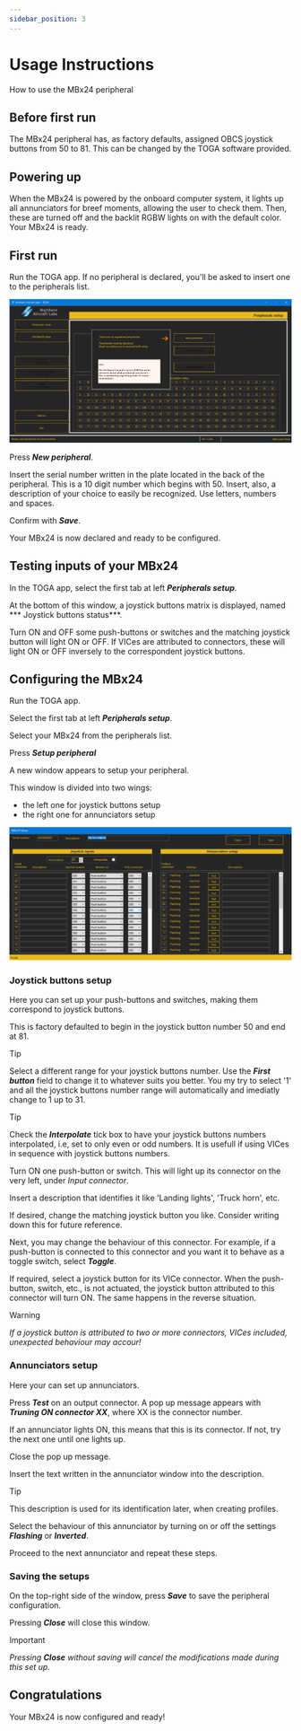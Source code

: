 ```yaml
---
sidebar_position: 3
---
```


# Usage Instructions

How to use the MBx24 peripheral

## Before first run

The MBx24 peripheral has, as factory defaults, assigned OBCS joystick buttons
from 50 to 81. This can be changed by the TOGA software provided.

## Powering up

When the MBx24 is powered by the onboard computer system, it lights up all
annunciators for breef moments, allowing the user to check them. Then, these
are turned off and the backlit RGBW lights on with the default color. Your
MBx24 is ready.

## First run

Run the TOGA app.
If no peripheral is declared, you'll be asked to insert one to the peripherals list.

![](./img/Add_Peripheral.png)

Press ***New peripheral***.

Insert the serial number written in the plate located in the back
of the peripheral. This is a 10 digit number which begins with 50.
Insert, also, a description of your choice to easily be recognized.
Use letters, numbers and spaces.

Confirm with ***Save***.

Your MBx24 is now declared and ready to be configured.

## Testing inputs of your MBx24

In the TOGA app, select the first tab at left ***Peripherals setup***.

At the bottom of this window, a joystick buttons matrix is displayed, named
*** Joystick buttons status***.

Turn ON and OFF some push-buttons or switches and the matching joystick
button will light ON or OFF. If VICes are attributed to connectors, these
will light ON or OFF inversely to the correspondent joystick buttons.

## Configuring the MBx24

Run the TOGA app.

Select the first tab at left ***Peripherals setup***.

Select your MBx24 from the peripherals list.

Press ***Setup peripheral***

A new window appears to setup your peripheral.

This window is divided into two wings:
- the left one for joystick buttons setup
- the right one for annunciators setup

![](./img/MBx24_Setup.png)


### Joystick buttons setup

Here you can set up your push-buttons and switches, making them correspond to joystick buttons.

This is factory defaulted to begin in the joystick button number 50 and end at 81.

>[!TIP]
>Select a different range for your joystick buttons number. Use the ***First button*** field to
>change it to whatever suits you better. You my try to select '1' and all the joystick buttons number
>range will automatically and imediatly change to 1 up to 31.

>[!TIP]
>Check the ***Interpolate*** tick box to have your joystick buttons numbers interpolated, i.e, set to only
>even or odd numbers. It is usefull if using VICes in sequence with joystick buttons numbers.

Turn ON one push-button or switch. This will light up its connector on the very left, under _Input connector_.

Insert a description that identifies it like 'Landing lights', 'Truck horn', etc.

If desired, change the matching joystick button you like. Consider writing down this
for future reference.

Next, you may change the behaviour of this connector. For example, if a push-button is
connected to this connector and you want it to behave as a toggle switch, select ***Toggle***.

If required, select a joystick button for its VICe connector. When the push-button, switch, etc.,
is not actuated, the joystick button attributed to this connector will turn ON. The same happens
in the reverse situation.

> [!WARNING]
>  _If a joystick button is attributed to two or more connectors, VICes included,
unexpected behaviour may accour!_

### Annunciators setup

Here your can set up annunciators.

Press ***Test*** on an output connector. A pop up message appears with ***Truning ON connector XX***,
where XX is the connector number.

If an annunciator lights ON, this means that this is its connector.
If not, try the next one until one lights up.

Close the pop up message.

Insert the text written in the annunciator window into the description.

>[!TIP]
>This description is used for its identification later, when creating profiles.

Select the behaviour of this annunciator by turning on or off the settings ***Flashing*** or ***Inverted***.

Proceed to the next annunciator and repeat these steps.

### Saving the setups

On the top-right side of the window, press ***Save*** to save the peripheral configuration.

Pressing ***Close*** will close this window.

> [!IMPORTANT]
> _Pressing ***Close*** without saving will cancel the modifications made during this set up._


## Congratulations

Your MBx24 is now configured and ready!




